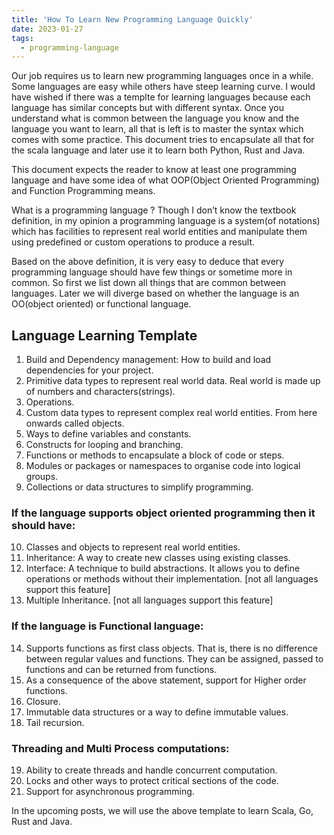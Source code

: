 ```yaml
---
title: 'How To Learn New Programming Language Quickly'
date: 2023-01-27
tags:
  - programming-language
---
```


Our job requires us to learn new programming languages once in a while. Some languages are easy while others have steep learning curve. I would have wished if there was a templte for learning languages because each language has similar concepts but with different syntax. Once you understand what is common between the language you know and the language you want to learn, all that is left is to master the syntax which comes with some practice. This document tries to encapsulate all that for the scala language and later use it to learn both Python, Rust and Java.

This document expects the reader to know at least one programming language and have some idea of what OOP(Object Oriented Programming) and Function Programming means.

What is a programming language ? Though I don’t know the textbook definition, in my opinion a programming language is a system(of notations) which has facilities to represent real world entities and manipulate them using predefined or custom operations to produce a result.

Based on the above definition, it is very easy to deduce that every programming language should have few things or sometime more in common. So first we list down all things that are common between languages. Later we will diverge based on whether the language is an OO(object oriented) or functional language.

## Language Learning Template

1. Build and Dependency management: How to build and load dependencies for your project.
2. Primitive data types to represent real world data. Real world is made up of numbers and characters(strings).
3. Operations.
4. Custom data types to represent complex real world entities. From here onwards called objects.
5. Ways to define variables and constants.
6. Constructs for looping and branching.
7. Functions or methods to encapsulate a block of code or steps.
8. Modules or packages or namespaces to organise code into logical groups.
9. Collections or data structures to simplify programming.

### If the language supports object oriented programming then it should have:

10. Classes and objects to represent real world entities.
11. Inheritance: A way to create new classes using existing classes.
12. Interface: A technique to build abstractions. It allows you to define operations or methods without their implementation. [not all languages support this feature]
13. Multiple Inheritance. [not all languages support this feature]

### If the language is Functional language:

14. Supports functions as first class objects. That is, there is no difference between regular values and functions. They can be assigned, passed to functions and can be returned from functions.
15. As a consequence of the above statement, support for Higher order functions.
16. Closure.
17. Immutable data structures or a way to define immutable values.
18. Tail recursion.

### Threading and Multi Process computations:

19. Ability to create threads and handle concurrent computation.
20. Locks and other ways to protect critical sections of the code.
21. Support for asynchronous programming.

In the upcoming posts, we will use the above template to learn Scala, Go, Rust and Java.